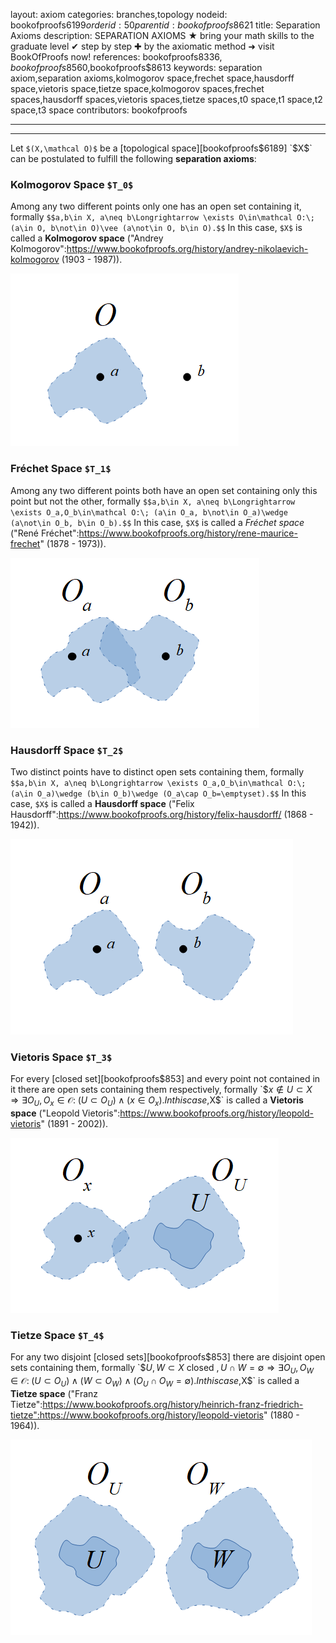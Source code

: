 layout: axiom
categories: branches,topology
nodeid: bookofproofs$6199
orderid: 50
parentid: bookofproofs$8621
title: Separation Axioms
description: SEPARATION AXIOMS ★ bring your math skills to the graduate level ✔ step by step ✚ by the axiomatic method ➜ visit BookOfProofs now!
references: bookofproofs$8336,bookofproofs$8560,bookofproofs$8613
keywords: separation axiom,separation axioms,kolmogorov space,frechet space,hausdorff space,vietoris space,tietze space,kolmogorov spaces,frechet spaces,hausdorff spaces,vietoris spaces,tietze spaces,t0 space,t1 space,t2 space,t3 space
contributors: bookofproofs


---


---

Let `$(X,\mathcal O)$` be a [topological space][bookofproofs$6189] `$X$` can be postulated to fulfill the following **separation axioms**:

### Kolmogorov Space `$T_0$`

Among any two different points only one has an open set containing it, formally `$$a,b\in X, a\neq b\Longrightarrow \exists O\in\mathcal O:\; (a\in O, b\not\in O)\vee (a\not\in O, b\in O).$$` In this case, `$X$` is called a **Kolmogorov space** ("Andrey Kolmogorov":https://www.bookofproofs.org/history/andrey-nikolaevich-kolmogorov (1903 - 1987)).


![separationt0](https://github.com/bookofproofs/bookofproofs.github.io/blob/main/_sources/_assets/images/examples/separationt0.png?raw=true)


### Fréchet Space `$T_1$`

Among any two different points both have an open set containing only this point but not the other, formally `$$a,b\in X, a\neq b\Longrightarrow \exists O_a,O_b\in\mathcal O:\; (a\in O_a, b\not\in O_a)\wedge (a\not\in O_b, b\in O_b).$$` In this case, `$X$` is called a *Fréchet space* ("René Fréchet":https://www.bookofproofs.org/history/rene-maurice-frechet" (1878 - 1973)).


![separationt1](https://github.com/bookofproofs/bookofproofs.github.io/blob/main/_sources/_assets/images/examples/separationt1.png?raw=true)


### Hausdorff Space `$T_2$`

Two distinct points have to distinct open sets containing them, formally 
`$$a,b\in X, a\neq b\Longrightarrow \exists O_a,O_b\in\mathcal O:\; (a\in O_a)\wedge (b\in O_b)\wedge (O_a\cap O_b=\emptyset).$$` In this case, `$X$` is called a **Hausdorff space** ("Felix Hausdorff":https://www.bookofproofs.org/history/felix-hausdorff/ (1868 - 1942)).


![separationt2](https://github.com/bookofproofs/bookofproofs.github.io/blob/main/_sources/_assets/images/examples/separationt2.png?raw=true)


### Vietoris Space `$T_3$`

For every [closed set][bookofproofs$853] and every point not contained in it there are open sets containing them respectively, formally 
`$$x\not\in U\subset X\Longrightarrow \exists O_U,O_x\in\mathcal O:\; (U\subset O_U)\wedge (x\in O_x).$$` 
In this case, `$X$` is called a **Vietoris space** ("Leopold Vietoris":https://www.bookofproofs.org/history/leopold-vietoris" (1891 - 2002)).


![separationt3](https://github.com/bookofproofs/bookofproofs.github.io/blob/main/_sources/_assets/images/examples/separationt3.png?raw=true)


### Tietze Space `$T_4$`

For any two disjoint [closed sets][bookofproofs$853] there are disjoint open sets containing them, formally 
`$$U,W\subset X\text{ closed }, U\cap W=\emptyset \Longrightarrow \exists O_U,O_W\in\mathcal O:\; (U\subset O_U)\wedge (W\subset O_W)\wedge (O_U\cap O_W=\emptyset).$$` 
In this case, `$X$` is called a **Tietze space** ("Franz Tietze":https://www.bookofproofs.org/history/heinrich-franz-friedrich-tietze":https://www.bookofproofs.org/history/leopold-vietoris" (1880 - 1964)).


![separationt4](https://github.com/bookofproofs/bookofproofs.github.io/blob/main/_sources/_assets/images/examples/separationt4.png?raw=true)

